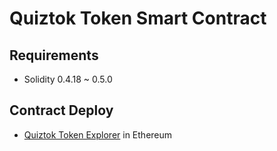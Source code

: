# Quiztok Token Smart Contract

## Requirements

- Solidity 0.4.18 ~ 0.5.0

## Contract Deploy
- [Quiztok Token Explorer](https://etherscan.io/token/0xa00a4d5786a6E955e9539d01D78Bf68f3271C050) in Ethereum



